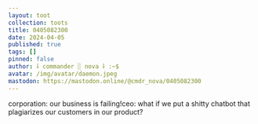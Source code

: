 ```yaml
---
layout: toot
collection: toots
title: 0405082300
date: 2024-04-05
published: true
tags: []
pinned: false
author: ⸸ commander ░ nova ⸸ :~$
avatar: /img/avatar/daemon.jpeg
mastodon: https://mastodon.online/@cmdr_nova/0405082300
---
```


corporation: our business is failing!ceo: what if we put a shitty chatbot that plagiarizes our customers in our product?
